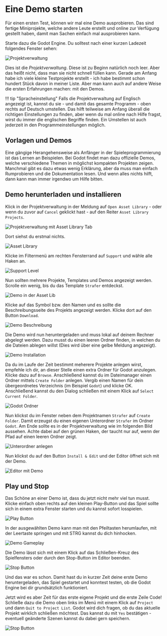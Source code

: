# Eine Demo starten

Für einen ersten Test, können wir mal eine Demo ausprobieren. Das sind fertige Miniprojekte, welche andere Leute erstellt und online zur Verfügung gestellt haben, damit man Sachen einfach mal ausprobieren kann.

Starte dazu die Godot Engine. Du solltest nach einer kurzen Ladezeit folgendes Fenster sehen:

![Projektverwaltung](../assets/introduction/start-demo/projectmanager_new.png)

Dies ist die _Projektverwaltung_. Diese ist zu Beginn natürlich noch leer. Aber das heißt nicht, dass man sie nicht schnell füllen kann. Gerade am Anfang habe ich viele kleine Testprojekte erstellt - ich habe bestimmt schon hundert Stück davon in meiner Liste. Aber man kann auch auf andere Weise die ersten Erfahrungen machen: mit den Demos.

!!! tip "Spracheinstellung"
    Falls die Projektverwaltung auf Englisch angezeigt ist, kannst du sie - und damit das gesamte Programm - oben rechts auf Deutsch umstellen. Das hilft teilweise am Anfang überall die richtigen Einstellungen zu finden, aber wenn du mal online nach Hilfe fragst, wirst du immer die englischen Begriffe finden. Ein Umstellen ist auch jederzeit in den Programmeinstellungen möglich.

## Vorlagen und Demos

Eine gängige Herangehensweise als Anfänger in der Spieleprogrammierung ist das Lernen an Beispielen. Bei Godot findet man dazu offizielle Demos, welche verschiedene Themen in möglichst kompakten Projekten zeigen. Manchmal gibt es dazu etwas wenig Erklärung, aber da muss man einfach Rumprobieren und die Dokumentation lesen. Und wenn alles nichts hilft, dann kann man immer irgendwo um Hilfe bitten.

## Demo herunterladen und installieren

Klick in der Projektverwaltung in der Meldung auf `Open Asset Library` - oder wenn du zuvor auf `Cancel` geklickt hast - auf den Reiter `Asset Library Projects`.

![Projektverwaltung mit Asset Library Tab](../assets/introduction/start-demo/projectmanager_new-with-tab.png)

Dort siehst du erstmal nichts.

![Asset Library](../assets/introduction/start-demo/asset-lib_empty.png)

Klicke im Filtermenü am rechten Fensterrand auf `Support` und wähle alle Haken an.

![Support Level](../assets/introduction/start-demo/asset-lib_support-level.png)

Nun sollten mehrere Projekte, Templates und Demos angezeigt werden. Scrolle ein wenig, bis du das Template `Strafer` entdeckst.

![Demo in der Asset Lib](../assets/introduction/start-demo/asset-lib_demo.png)

Klicke auf das Symbol bzw. den Namen und es sollte die Beschreibungsseite des Projekts angezeigt werden. Klicke dort auf den Button `Download`.

![Demo Beschreibung](../assets/introduction/start-demo/asset-lib_demo-download.png)

Die Demo wird nun heruntergeladen und muss lokal auf deinem Rechner abgelegt werden. Dazu musst du einen leeren Ordner finden, in welchen du die Dateien ablegen willst (Dies wird über eine gelbe Meldung angezeigt).

![Demo Installation](../assets/introduction/start-demo/asset-lib_demo-install.png)

Da du im Laufe der Zeit bestimmt meherere Projekte anlegen wirst, empfehle ich dir, an dieser Stelle einen extra Ordner für Godot anzulegen. Klicke dazu auf `Browse`. Anschließend kannst du im Dateimanager einen Ordner mittels `Create Folder` anlegen. Vergib einen Namen für dein übergeordnetes Verzeichnis (im Beispiel `Godot`) und klicke OK. Anschließend kannst du den Dialog schließen mit einem Klick auf `Select Current Folder`.

![Godot Ordner](../assets/introduction/start-demo/asset-lib_godot-folder.png)

Nun klickst du im Fenster neben dem Projektnamen `Strafer` auf `Create Folder`. Damit erzeugst du einen eigenen Unterordner `Strafer` im Ordner `Godot`. Am Ende sollte es in der Projektverwaltung wie im folgenden Bild aussehen. Achte dabei auf den grünen Haken, der taucht nur auf, wenn der Pfad auf einen leeren Ordner zeigt.

![Unterordner anlegen](../assets/introduction/start-demo/asset-lib_demo-subfolder.png)

Nun klickst du auf den Button `Install & Edit` und der Editor öffnet sich mit der Demo.

![Editor mit Demo](../assets/introduction/start-demo/editor_demo.png)

## Play und Stop

Das Schöne an einer Demo ist, dass du jetzt nicht mehr viel tun musst. Klicke einfach oben rechts auf den kleinen Play-Button und das Spiel sollte sich in einem extra Fenster starten und du kannst sofort losspielen.

![Play Button](../assets/introduction/start-demo/editor_play.png)

In der ausgewählten Demo kann man mit den Pfeiltasten herumlaufen, mit der Leertaste springen und mit STRG kannst du dich hinhocken.

![Demo Gameplay](../assets/introduction/start-demo/demo_gameplay.png)

Die Demo lässt sich mit einem Klick auf das Schließen-Kreuz des Spielfensters oder durch den Stop-Button im Editor beenden.

![Stop Button](../assets/introduction/start-demo/editor_stop.png)

Und das war es schon. Damit hast du in kurzer Zeit deine erste Demo heruntergeladen, das Spiel gestartet und konntest testen, ob die Godot Engine bei dir grundsätzlich funktioniert.

Jetzt wird es aber Zeit für das erste eigene Projekt und die erste Zeile Code! Schließe dazu die Demo oben links im Menü mit einem Klick auf `Project` und dann `Quit to Project List`. Godot wird dich fragen, ob du das aktuelle Projekt wirklich schließen möchtest. Das kannst du mit `Yes` bestätigen - eventuell geänderte Szenen kannst du dabei gern speichern.

![Stop Button](../assets/introduction/start-demo/editor_quit-to-project-list.png)
